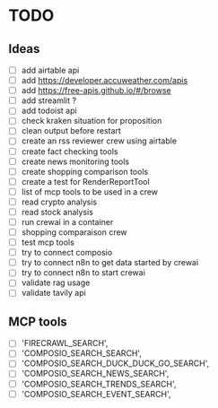 # TODO

## Ideas

- [ ] add airtable api
- [ ] add <https://developer.accuweather.com/apis>
- [ ] add <https://free-apis.github.io/#/browse>
- [ ] add streamlit ?
- [ ] add todoist api
- [ ] check kraken situation for proposition
- [ ] clean output before restart
- [ ] create an rss reviewer crew using airtable
- [ ] create fact checking tools
- [ ] create news monitoring tools
- [ ] create shopping comparison tools
- [ ] create a test for RenderReportTool
- [ ] list of mcp tools to be used in a crew
- [ ] read crypto analysis
- [ ] read stock analysis
- [ ] run crewai in a container
- [ ] shopping comparaison crew
- [ ] test mcp tools
- [ ] try to connect composio
- [ ] try to connect n8n to get data started by crewai
- [ ] try to connect n8n to start crewai
- [ ] validate rag usage
- [ ] validate tavily api

## MCP tools

- [ ] 'FIRECRAWL_SEARCH',
- [ ] 'COMPOSIO_SEARCH_SEARCH',
- [ ] 'COMPOSIO_SEARCH_DUCK_DUCK_GO_SEARCH',
- [ ] 'COMPOSIO_SEARCH_NEWS_SEARCH',
- [ ] 'COMPOSIO_SEARCH_TRENDS_SEARCH',
- [ ] 'COMPOSIO_SEARCH_EVENT_SEARCH',
